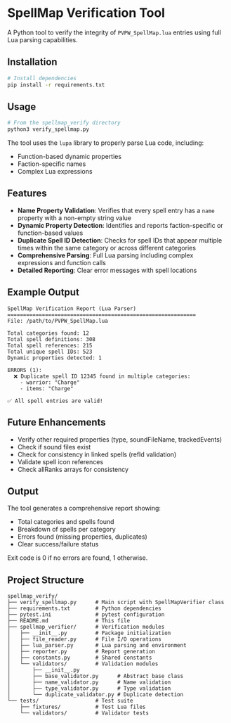 # SpellMap Verification Tool

A Python tool to verify the integrity of `PVPW_SpellMap.lua` entries using full Lua parsing capabilities.

## Installation

```bash
# Install dependencies
pip install -r requirements.txt
```

## Usage

```bash
# From the spellmap_verify directory
python3 verify_spellmap.py
```

The tool uses the `lupa` library to properly parse Lua code, including:
- Function-based dynamic properties
- Faction-specific names
- Complex Lua expressions

## Features

- **Name Property Validation**: Verifies that every spell entry has a `name` property with a non-empty string value
- **Dynamic Property Detection**: Identifies and reports faction-specific or function-based values
- **Duplicate Spell ID Detection**: Checks for spell IDs that appear multiple times within the same category or across different categories
- **Comprehensive Parsing**: Full Lua parsing including complex expressions and function calls
- **Detailed Reporting**: Clear error messages with spell locations

## Example Output

```
SpellMap Verification Report (Lua Parser)
============================================================
File: /path/to/PVPW_SpellMap.lua

Total categories found: 12
Total spell definitions: 308
Total spell references: 215
Total unique spell IDs: 523
Dynamic properties detected: 1

ERRORS (1):
  ❌ Duplicate spell ID 12345 found in multiple categories:
    - warrior: "Charge"
    - items: "Charge"

✅ All spell entries are valid!
```

## Future Enhancements

- Verify other required properties (type, soundFileName, trackedEvents)
- Check if sound files exist
- Check for consistency in linked spells (refId validation)
- Validate spell icon references
- Check allRanks arrays for consistency

## Output

The tool generates a comprehensive report showing:
- Total categories and spells found
- Breakdown of spells per category
- Errors found (missing properties, duplicates)
- Clear success/failure status

Exit code is 0 if no errors are found, 1 otherwise.

## Project Structure

```
spellmap_verify/
├── verify_spellmap.py      # Main script with SpellMapVerifier class
├── requirements.txt        # Python dependencies
├── pytest.ini              # pytest configuration
├── README.md               # This file
├── spellmap_verifier/      # Verification modules
│   ├── __init__.py         # Package initialization
│   ├── file_reader.py      # File I/O operations
│   ├── lua_parser.py       # Lua parsing and environment
│   ├── reporter.py         # Report generation
│   ├── constants.py        # Shared constants
│   └── validators/         # Validation modules
│       ├── __init__.py
│       ├── base_validator.py      # Abstract base class
│       ├── name_validator.py      # Name validation
│       ├── type_validator.py      # Type validation
│       └── duplicate_validator.py # Duplicate detection
└── tests/                  # Test suite
    ├── fixtures/           # Test Lua files
    └── validators/         # Validator tests
